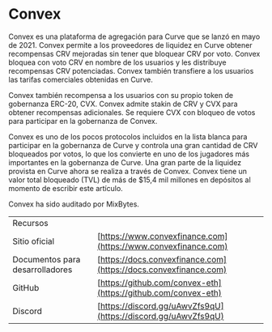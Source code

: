# Convex

Convex es una plataforma de agregación para Curve que se lanzó en mayo de 2021. Convex permite a los proveedores de liquidez en Curve obtener recompensas CRV mejoradas sin tener que bloquear CRV por voto. Convex bloquea con voto CRV en nombre de los usuarios y les distribuye recompensas CRV potenciadas. Convex también transfiere a los usuarios las tarifas comerciales obtenidas en Curve.

Convex también recompensa a los usuarios con su propio token de gobernanza ERC-20, CVX. Convex admite stakin de CRV y CVX para obtener recompensas adicionales. Se requiere CVX con bloqueo de votos para participar en la gobernanza de Convex.

Convex es uno de los pocos protocolos incluidos en la lista blanca para participar en la gobernanza de Curve y controla una gran cantidad de CRV bloqueados por votos, lo que los convierte en uno de los jugadores más importantes en la gobernanza de Curve. Una gran parte de la liquidez provista en Curve ahora se realiza a través de Convex. Convex tiene un valor total bloqueado (TVL) de más de $15,4 mil millones en depósitos al momento de escribir este artículo.

Convex ha sido auditado por MixBytes.

|                                 |                                                                  |
| ------------------------------- | ---------------------------------------------------------------- |
| Recursos                        |                                                                  |
| Sitio oficial                   | [https://www.convexfinance.com](https://www.convexfinance.com)   |
| Documentos para desarrolladores | [https://docs.convexfinance.com](https://docs.convexfinance.com) |
| GitHub                          | [https://github.com/convex-eth](https://github.com/convex-eth)   |
| Discord                         | [https://discord.gg/uAwvZfs9qU](https://discord.gg/uAwvZfs9qU)   |

